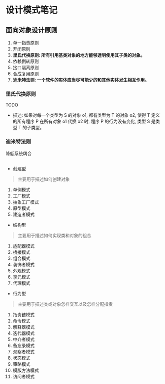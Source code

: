 # 设计模式笔记

## 面向对象设计原则

1. 单一指责原则
2. 开闭原则
3. **里氏代换原则: 所有引用基类对象的地方能够透明使用其子类的对象。**
4. 依赖倒转原则
5. 接口隔离原则
6. 合成复用原则
7. **迪米特法则: 一个软件的实体应当尽可能少的和其他实体发生相互作用。**

### 里氏代换原则

TODO

  - 描述: 如果对每一个类型为 S 的对象 o1, 都有类型为 T 的对象 o2, 使得 T 定义的所有程序 P 在所有对象 o1 代换 o2 时, 程序 P 的行为没有变化, 类型 S 是类型 T 的子类型。

### 迪米特法则

降低系统耦合

##

- 创建型

> 主要用于描述如何创建对象

  1. 单例模式
  2. 工厂模式
  3. 抽象工厂模式
  4. 原型模式
  5. 建造者模式

- 结构型

> 主要用于描述如何实现类和对象的组合

  1. 适配器模式
  2. 桥接模式
  3. 组合模式
  4. 装饰者模式
  5. 外观模式
  6. 享元模式
  7. 代理模式

- 行为型

> 主要用于描述类或对象怎样交互以及怎样分配指责

  1. 指责链模式
  2. 命令模式
  3. 解释器模式
  4. 迭代器模式
  5. 中介者模式
  6. 备忘录模式
  7. 观察者模式
  8. 状态模式
  9. 策略模式
  10. 模版方法模式
  11. 访问者模式
